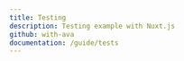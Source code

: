 ```yaml
---
title: Testing
description: Testing example with Nuxt.js
github: with-ava
documentation: /guide/tests
---
```

